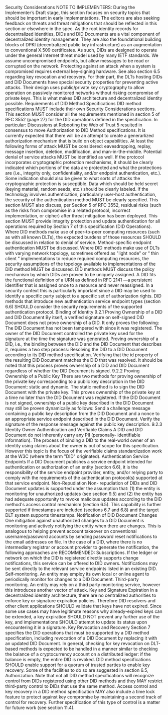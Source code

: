 Security Considerations NOTE TO IMPLEMENTERS: During the Implementer’s Draft stage, this section focuses on security topics that should be important in early implementations. The editors are also seeking feedback on threats and threat mitigations that should be reflected in this section or elsewhere in the spec. As the root identity records for decentralized identities, DIDs and DID Documents are a vital component of decentralized identity management. They are also the foundational building blocks of DPKI (decentralized public key infrastructure) as an augmentation to conventional X.509 certificates. As such, DIDs are designed to operate under the general Internet threat model used by many IETF standards. We assume uncompromised endpoints, but allow messages to be read or corrupted on the network. Protecting against an attack when a system is compromised requires external key-signing hardware. See also section 6.5 regarding key revocation and recovery. For their part, the DLTs hosting DIDs and DID Documents have special security properties for preventing active attacks. Their design uses public/private key cryptography to allow operation on passively monitored networks without risking compromise of private keys. This is what makes DID architecture and decentralized identity possible. Requirements of DID Method Specifications DID method specifications MUST include their own Security Considerations sections. This section MUST consider all the requirements mentioned in section 5 of RFC 3552 (page 27) for the DID operations defined in the specification. In particular: Discussions at Rebooting the Web of Trust 5 resulted in consensus to move Authorization to DID Method specifications. It is currently expected that there will be an attempt to create a generarlized authorization mechanism that is build on object capabilities. At least the following forms of attack MUST be considered: eavesdropping, replay, message insertion, deletion, modification, and man-in-the-middle. Potential denial of service attacks MUST be identified as well. If the protocol incorporates cryptographic protection mechanisms, it should be clearly indicated which portions of the data are protected and what the protections are (i.e., integrity only, confidentiality, and/or endpoint authentication, etc.). Some indication should also be given to what sorts of attacks the cryptographic protection is susceptible. Data which should be held secret (keying material, random seeds, etc.) should be clearly labeled. If the technology involves authentication, particularly user-host authentication, the security of the authentication method MUST be clearly specified. This section MUST also discuss, per Section 5 of RFC 3552, residual risks (such as the risks from compromise in a related protocol, incorrect implementation, or cipher) after threat mitigation has been deployed. This section MUST provide integrity protection and update authentication for all operations required by Section 7 of this specification (DID Operations). Where DID methods make use of peer-to-peer computing resources (such as with all known DLTs), the expected burdens of those resources SHOULD be discussed in relation to denial of service. Method-specific endpoint authentication MUST be discussed. Where DID methods make use of DLTs with varying network topology, sometimes offered as "light node" or “ thin client ” implementations to reduce required computing resources, the security assumptions of the topology available to implementations of the DID method MUST be discussed. DID methods MUST discuss the policy mechanism by which DIDs are proven to be uniquely assigned. A DID fits the functional definition of a URN as defined in RFC 2141 —a persistent identifier that is assigned once to a resource and never reassigned. In a security context this is particularly important since a DID may be used to identify a specific party subject to a specific set of authorization rights. DID methods that introduce new authentication service endpoint types (section 6.6) SHOULD consider the security requirements of the supported authentication protocol. Binding of Identity 9.2.1 Proving Ownership of a DID and DID Document By itself, a verified signature on self-signed DID Document does not prove ownership of a DID. It only proves the following: The DID Document has not been tampered with since it was registered. The owner of the DID Document controlled the private key used for the signature at the time the signature was generated. Proving ownership of a DID, i.e., the binding between the DID and the DID Document that describes it, requires a two step process: Resolving the DID to a DID Document according to its DID method specification. Verifying that the id property of the resulting DID Document matches the DID that was resolved. It should be noted that this process proves ownership of a DID and DID Document regardless of whether the DID Document is signed. 9.2.2 Proving Ownership of a Public Key There are two methods for proving ownership of the private key corresponding to a public key description in the DID Document: static and dynamic. The static method is to sign the DID Document with the private key. This proves ownership of the private key at a time no later than the DID Document was registered. If the DID Document is not signed, ownership of a public key described in the DID Document may still be proven dynamically as follows: Send a challenge message containing a public key description from the DID Document and a nonce to an appropriate service endpoint described in the DID Document. Verify the signature of the response message against the public key description. 9.2.3 Identity Owner Authentication and Verifiable Claims A DID and DID Document do not inherently carry any PII (personally- identifiable information). The process of binding a DID to the real-world owner of an identity using claims about the owner is out of scope for this specification. However this topic is the focus of the verifiable claims standardization work at the W3C (where the term "DID" originated). Authentication Service Endpoints If a DID Document publishes a service endpoint intended for authentication or authorization of an entity (section 6.6), it is the responsibility of the service endpoint provider, entity, and/or relying party to comply with the requirements of the authentication protocol(s) supported at that service endpoint. Non-Repudiation Non- repudiation of DIDs and DID Document updates is supported under the assumption that: (1) the entity is monitoring for unauthorized updates (see section 9.5) and (2) the entity has had adequate opportunity to revoke malicious updates according to the DID method's access control mechanism (section 6.5). This capability is further supported if timestamps are included (sections 6.7 and 6.8) and the target DLT system supports timestamps. Notification of DID Document Changes One mitigation against unauthorized changes to a DID Document is monitoring and actively notifying the entity when there are changes. This is analogous to helping prevent account takeover on conventional username/password accounts by sending password reset notifications to the email addresses on file. In the case of a DID, where there is no intermediary registrar or account provider to generate the notification, the following approaches are RECOMMENDED: Subscriptions. If the ledger or network on which the DID is registered directly supports change notifications, this service can be offered to DID owners. Notifications may be sent directly to the relevant service endpoints listed in an existing DID. Self-monitoring. An entity may employ its own local or online agent to periodically monitor for changes to a DID Document. Third-party monitoring. An entity may rely on a third party monitoring service, however this introduces another vector of attack. Key and Signature Expiration In a decentralized identity architecture, there are no centralized authorities to enforce key or signature expiration policies. Therefore DID resolvers and other client applications SHOULD validate that keys have not expired. Since some use cases may have legitimate reasons why already-expired keys can be extended, a key expiration SHOULD NOT prevent any further use of the key, and implementations SHOULD attempt to update its status upon encountering it in a signature. Key Revocation and Recovery Section 7 specifies the DID operations that must be supported by a DID method specification, including revocation of a DID Document by replacing it with an updated DID Document. In general, checking for key revocation on DLT-based methods is expected to be handled in a manner similar to checking the balance of a cryptocurrency account on a distributed ledger: if the balance is empty, the entire DID is revoked. DID method specifications SHOULD enable support for a quorum of trusted parties to enable key recovery. Some of the facilities to do so are suggested in section 6.5, Authorization. Note that not all DID method specifications will recognize control from DIDs registered using other DID methods and they MAY restrict third-party control to DIDs that use the same method. Access control and key recovery in a DID method specification MAY also include a time lock feature to protect against key compromise by maintaining a second track of control for recovery. Further specification of this type of control is a matter for future work (see section 11.4).
